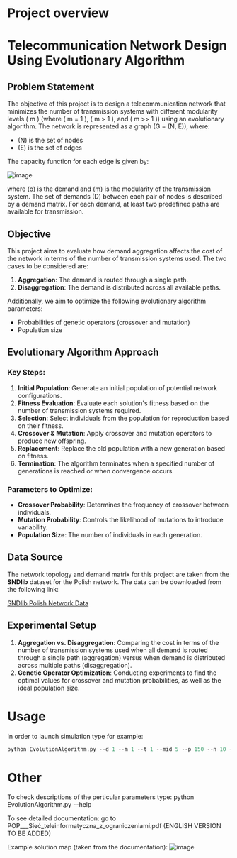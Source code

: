 # Project overview

# Telecommunication Network Design Using Evolutionary Algorithm

## Problem Statement
The objective of this project is to design a telecommunication network that minimizes the number of transmission systems with different modularity levels \( m \) (where \( m = 1 \), \( m > 1 \), and \( m >> 1 \)) using an evolutionary algorithm. The network is represented as a graph \(G = (N, E)\), where:
- \(N\) is the set of nodes
- \(E\) is the set of edges

The capacity function for each edge is given by:

![image](https://github.com/user-attachments/assets/f8b785c1-3cc4-46fb-a780-663d87e5bfab)


where \(o\) is the demand and \(m\) is the modularity of the transmission system. The set of demands \(D\) between each pair of nodes is described by a demand matrix. For each demand, at least two predefined paths are available for transmission.

## Objective
This project aims to evaluate how demand aggregation affects the cost of the network in terms of the number of transmission systems used. The two cases to be considered are:
1. **Aggregation**: The demand is routed through a single path.
2. **Disaggregation**: The demand is distributed across all available paths.

Additionally, we aim to optimize the following evolutionary algorithm parameters:
- Probabilities of genetic operators (crossover and mutation)
- Population size

## Evolutionary Algorithm Approach
### Key Steps:
1. **Initial Population**: Generate an initial population of potential network configurations.
2. **Fitness Evaluation**: Evaluate each solution's fitness based on the number of transmission systems required.
3. **Selection**: Select individuals from the population for reproduction based on their fitness.
4. **Crossover & Mutation**: Apply crossover and mutation operators to produce new offspring.
5. **Replacement**: Replace the old population with a new generation based on fitness.
6. **Termination**: The algorithm terminates when a specified number of generations is reached or when convergence occurs.

### Parameters to Optimize:
- **Crossover Probability**: Determines the frequency of crossover between individuals.
- **Mutation Probability**: Controls the likelihood of mutations to introduce variability.
- **Population Size**: The number of individuals in each generation.

## Data Source
The network topology and demand matrix for this project are taken from the **SNDlib** dataset for the Polish network. The data can be downloaded from the following link:

[SNDlib Polish Network Data](http://sndlib.zib.de/home.action)

## Experimental Setup
1. **Aggregation vs. Disaggregation**: Comparing the cost in terms of the number of transmission systems used when all demand is routed through a single path (aggregation) versus when demand is distributed across multiple paths (disaggregation).
2. **Genetic Operator Optimization**: Conducting experiments to find the optimal values for crossover and mutation probabilities, as well as the ideal population size.

# Usage

In order to launch simulation type for example: 

```python
python EvolutionAlgorithm.py --d 1 --m 1 --t 1 --mid 5 --p 150 --n 10 --ts 2 --mr 0.01 --cr 0.7 --es 10
```

# Other

To check descriptions of the perticular parameters type: python EvolutionAlgorithm.py --help

To see detailed documentation: go to POP___Sieć_teleinformatyczna_z_ograniczeniami.pdf (ENGLISH VERSION TO BE ADDED)

Example solution map (taken from the documentation):
![image](https://github.com/user-attachments/assets/1d177d89-eee6-488f-a670-159f5afc7660)


